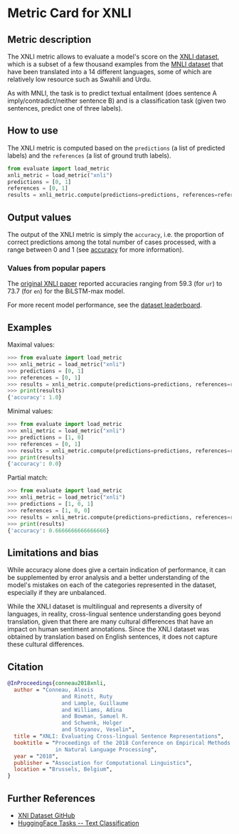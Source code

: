 # Metric Card for XNLI

## Metric description

The XNLI metric allows to evaluate a model's score on the [XNLI dataset](https://huggingface.co/datasets/xnli), which is a subset of a few thousand examples from the [MNLI dataset](https://huggingface.co/datasets/glue/viewer/mnli) that have been translated into a 14 different languages, some of which are relatively low resource such as Swahili and Urdu.

As with MNLI, the task is to predict textual entailment (does sentence A imply/contradict/neither sentence B) and is a classification task (given two sentences, predict one of three labels).

## How to use 

The XNLI metric is computed based on the `predictions` (a list of predicted labels) and the `references` (a list of ground truth labels).

```python
from evaluate import load_metric
xnli_metric = load_metric("xnli")
predictions = [0, 1]
references = [0, 1]
results = xnli_metric.compute(predictions=predictions, references=references)
```

## Output values

The output of the XNLI metric is simply the `accuracy`, i.e. the proportion of correct predictions among the total number of cases processed, with a range between 0 and 1 (see [accuracy](https://huggingface.co/metrics/accuracy) for more information). 

### Values from popular papers
The [original XNLI paper](https://arxiv.org/pdf/1809.05053.pdf) reported accuracies ranging from 59.3 (for `ur`) to 73.7 (for `en`) for the BiLSTM-max model.

For more recent model performance, see the [dataset leaderboard](https://paperswithcode.com/dataset/xnli).

## Examples 

Maximal values:

```python
>>> from evaluate import load_metric
>>> xnli_metric = load_metric("xnli")
>>> predictions = [0, 1]
>>> references = [0, 1]
>>> results = xnli_metric.compute(predictions=predictions, references=references)
>>> print(results)
{'accuracy': 1.0}
```

Minimal values:

```python
>>> from evaluate import load_metric
>>> xnli_metric = load_metric("xnli")
>>> predictions = [1, 0]
>>> references = [0, 1]
>>> results = xnli_metric.compute(predictions=predictions, references=references)
>>> print(results)
{'accuracy': 0.0}
```

Partial match:

```python
>>> from evaluate import load_metric
>>> xnli_metric = load_metric("xnli")
>>> predictions = [1, 0, 1]
>>> references = [1, 0, 0]
>>> results = xnli_metric.compute(predictions=predictions, references=references)
>>> print(results)
{'accuracy': 0.6666666666666666}
```

## Limitations and bias

While accuracy alone does give a certain indication of performance, it can be supplemented by error analysis and a better understanding of the model's mistakes on each of the categories represented in the dataset, especially if they are unbalanced. 

While the XNLI dataset is multilingual and represents a diversity of languages, in reality, cross-lingual sentence understanding goes beyond translation, given that there are many cultural differences that have an impact on human sentiment annotations. Since the XNLI dataset was obtained by translation based on English sentences, it does not capture these cultural differences. 



## Citation

```bibtex
@InProceedings{conneau2018xnli,
  author = "Conneau, Alexis
                 and Rinott, Ruty
                 and Lample, Guillaume
                 and Williams, Adina
                 and Bowman, Samuel R.
                 and Schwenk, Holger
                 and Stoyanov, Veselin",
  title = "XNLI: Evaluating Cross-lingual Sentence Representations",
  booktitle = "Proceedings of the 2018 Conference on Empirical Methods
               in Natural Language Processing",
  year = "2018",
  publisher = "Association for Computational Linguistics",
  location = "Brussels, Belgium",
}
```
    
## Further References 

- [XNI Dataset GitHub](https://github.com/facebookresearch/XNLI)
- [HuggingFace Tasks -- Text Classification](https://huggingface.co/tasks/text-classification)
